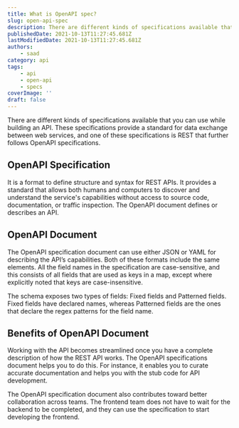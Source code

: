 ```yaml
---
title: What is OpenAPI spec?
slug: open-api-spec
description: There are different kinds of specifications available that you can use while building an API.
publishedDate: 2021-10-13T11:27:45.681Z
lastModifiedDate: 2021-10-13T11:27:45.681Z
authors:
    - saad
category: api
tags:
    - api
    - open-api
    - specs
coverImage: ''
draft: false
---
```


<Lead>
There are different kinds of specifications available that you can use while building an API. These specifications provide a standard for data exchange between web services, and one of these specifications is REST that further follows OpenAPI specifications.
</Lead>

## OpenAPI Specification

It is a format to define structure and syntax for REST APIs. It provides a standard that allows both humans and computers to discover and understand the service's capabilities without access to source code, documentation, or traffic inspection. The OpenAPI document defines or describes an API.

## OpenAPI Document

The OpenAPI specification document can use either JSON or YAML for describing the API’s capabilities. Both of these formats include the same elements. All the field names in the specification are case-sensitive, and this consists of all fields that are used as keys in a map, except where explicitly noted that keys are case-insensitive.

The schema exposes two types of fields: Fixed fields and Patterned fields. Fixed fields have declared names, whereas Patterned fields are the ones that declare the regex patterns for the field name.

## Benefits of OpenAPI Document

Working with the API becomes streamlined once you have a complete description of how the REST API works. The OpenAPI specifications document helps you to do this. For instance, it enables you to curate accurate documentation and helps you with the stub code for API development.

The OpenAPI specification document also contributes toward better collaboration across teams. The frontend team does not have to wait for the backend to be completed, and they can use the specification to start developing the frontend.
